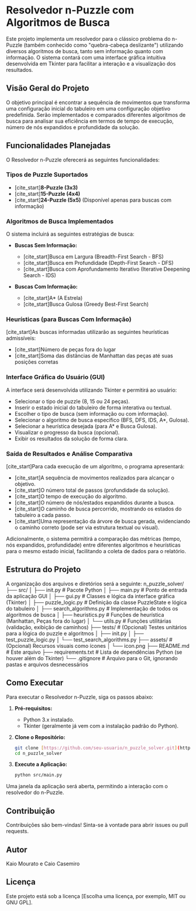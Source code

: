 # Resolvedor n-Puzzle com Algoritmos de Busca

Este projeto implementa um resolvedor para o clássico problema do n-Puzzle (também conhecido como "quebra-cabeça deslizante") utilizando diversos algoritmos de busca, tanto sem informação quanto com informação. O sistema contará com uma interface gráfica intuitiva desenvolvida em Tkinter para facilitar a interação e a visualização dos resultados.

## Visão Geral do Projeto

O objetivo principal é encontrar a sequência de movimentos que transforma uma configuração inicial do tabuleiro em uma configuração objetivo predefinida. Serão implementados e comparados diferentes algoritmos de busca para analisar sua eficiência em termos de tempo de execução, número de nós expandidos e profundidade da solução.

## Funcionalidades Planejadas

O Resolvedor n-Puzzle oferecerá as seguintes funcionalidades:

### Tipos de Puzzle Suportados
* [cite_start]**8-Puzzle (3x3)** 
* [cite_start]**15-Puzzle (4x4)** 
* [cite_start]**24-Puzzle (5x5)** (Disponível apenas para buscas com informação) 

### Algoritmos de Busca Implementados
O sistema incluirá as seguintes estratégias de busca:

* **Buscas Sem Informação:**
    * [cite_start]Busca em Largura (Breadth-First Search - BFS) 
    * [cite_start]Busca em Profundidade (Depth-First Search - DFS) 
    * [cite_start]Busca com Aprofundamento Iterativo (Iterative Deepening Search - IDS) 

* **Buscas Com Informação:**
    * [cite_start]A* (A Estrela) 
    * [cite_start]Busca Gulosa (Greedy Best-First Search) 

### Heurísticas (para Buscas Com Informação)
[cite_start]As buscas informadas utilizarão as seguintes heurísticas admissíveis: 

* [cite_start]Número de peças fora do lugar 
* [cite_start]Soma das distâncias de Manhattan das peças até suas posições corretas 

### Interface Gráfica do Usuário (GUI)
A interface será desenvolvida utilizando Tkinter e permitirá ao usuário:

* Selecionar o tipo de puzzle (8, 15 ou 24 peças).
* Inserir o estado inicial do tabuleiro de forma interativa ou textual.
* Escolher o tipo de busca (sem informação ou com informação).
* Selecionar o algoritmo de busca específico (BFS, DFS, IDS, A*, Gulosa).
* Selecionar a heurística desejada (para A* e Busca Gulosa).
* Visualizar o progresso da busca (opcional).
* Exibir os resultados da solução de forma clara.

### Saída de Resultados e Análise Comparativa
[cite_start]Para cada execução de um algoritmo, o programa apresentará: 

* [cite_start]A sequência de movimentos realizados para alcançar o objetivo. 
* [cite_start]O número total de passos (profundidade da solução). 
* [cite_start]O tempo de execução do algoritmo. 
* [cite_start]O número de nós/estados expandidos durante a busca. 
* [cite_start]O caminho de busca percorrido, mostrando os estados do tabuleiro a cada passo. 
* [cite_start]Uma representação da árvore de busca gerada, evidenciando o caminho correto (pode ser via estrutura textual ou visual). 

Adicionalmente, o sistema permitirá a comparação das métricas (tempo, nós expandidos, profundidade) entre diferentes algoritmos e heurísticas para o mesmo estado inicial, facilitando a coleta de dados para o relatório.

## Estrutura do Projeto

A organização dos arquivos e diretórios será a seguinte:
n_puzzle_solver/
├── src/
│   ├── init.py               # Pacote Python
│   ├── main.py                   # Ponto de entrada da aplicação GUI
│   ├── gui.py                    # Classes e lógica da interface gráfica (Tkinter)
│   ├── puzzle_logic.py           # Definição da classe PuzzleState e lógica do tabuleiro
│   ├── search_algorithms.py      # Implementação de todos os algoritmos de busca
│   ├── heuristics.py             # Funções de heurística (Manhattan, Peças fora do lugar)
│   └── utils.py                  # Funções utilitárias (validação, exibição de caminhos)
├── tests/                        # (Opcional) Testes unitários para a lógica do puzzle e algoritmos
│   ├── init.py
│   ├── test_puzzle_logic.py
│   └── test_search_algorithms.py
├── assets/                       # (Opcional) Recursos visuais como ícones
│   └── icon.png
├── README.md                     # Este arquivo
├── requirements.txt              # Lista de dependências Python (se houver além do Tkinter)
└── .gitignore                    # Arquivo para o Git, ignorando pastas e arquivos desnecessários

## Como Executar

Para executar o Resolvedor n-Puzzle, siga os passos abaixo:

1.  **Pré-requisitos:**
    * Python 3.x instalado.
    * Tkinter (geralmente já vem com a instalação padrão do Python).

2.  **Clone o Repositório:**
    ```bash
    git clone [https://github.com/seu-usuario/n_puzzle_solver.git](https://github.com/seu-usuario/n_puzzle_solver.git)
    cd n_puzzle_solver
    ```

3.  **Execute a Aplicação:**
    ```bash
    python src/main.py
    ```

Uma janela da aplicação será aberta, permitindo a interação com o resolvedor do n-Puzzle.

## Contribuição

Contribuições são bem-vindas! Sinta-se à vontade para abrir issues ou pull requests.

## Autor

Kaio Mourato e Caio Casemiro

## Licença

Este projeto está sob a licença [Escolha uma licença, por exemplo, MIT ou GNU GPL].